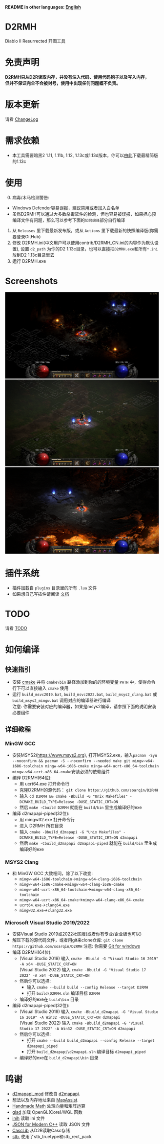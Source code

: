 **README in other languages: [English](../../README.md)**

# D2RMH
Diablo II Resurrected 开图工具

# 免责声明
**D2RMH只从D2R读取内存，并没有注入代码、使用代码钩子以及写入内存，  
但并不保证完全不会被封号，使用中出现任何问题概不负责。**  

# 版本更新
请看 [ChangeLog](../../doc/ChangeLog.md)

# 需求依赖
* 本工具需要暗黑2 1.11, 1.11b, 1.12, 1.13c或1.13d版本，你可以[由此](https://archive.org/details/diablo-ii-1.13c-minimal.-7z)下载最精简版的1.13c

# 使用
0. 病毒/木马检测警告:
  * Windows Defender容易误报，建议禁用或者加入白名单
  * 虽然D2RMH可以通过大多数杀毒软件的检测，但也容易被误报，如果担心预编译文件有问题，那么可以参考下面的`如何编译`部分自行编译
1. 从 `Releases` 里下载最新发布版，或从 `Actions` 里下载最新的快照编译版(你需要登录GitHub) 
2. 修改 D2RMH.ini(中文用户可以使用contrib/D2RMH_CN.ini的内容作为默认设置), 设置 `d2_path` 为你的D2 1.13c目录，也可以直接把`D2MRH.exe`和所有`*.ini`放到D2 1.13c目录里去
3. 运行 D2RMH.exe

# Screenshots
![Screenshot 1](screenshots/screenshot_0.png)
![Screenshot 2](screenshots/screenshot_1.png)
![Screenshot 3](screenshots/screenshot_2.png)

# 插件系统
* 插件加载自 `plugins` 目录里的所有 `.lua` 文件
* 如果想自己写插件请阅读 [文档](../../doc/Plugin.md)

# TODO
请看 [TODO](../../doc/TODO.md)

# 如何编译
## 快速指引
* 安装 [cmake](https://www.cmake.org/) 并将 `cmake\bin` 路径添加到你的的环境变量 `PATH` 中，使得命令行下可以直接输入 `cmake` 使用
* 运行 `build_msvc2019.bat`, `build_msvc2022.bat`, `build_msys2_clang.bat` 或 `build_msys2_mingw.bat` 调用对应的编译器进行编译  
  注意: 你需要安装对应的编译器，如果是msys2编译，请参照下面的说明安装必要组件
## 详细教程
### MinGW GCC
* 安装MSYS2(https://www.msys2.org), 打开MSYS2.exe，输入`pacman -Syu --noconfirm && pacman -S --noconfirm --needed make git mingw-w64-i686-toolchain mingw-w64-i686-cmake mingw-w64-ucrt-x86_64-toolchain mingw-w64-ucrt-x86_64-cmake`安装必须的依赖组件
* 编译 D2RMH(64位):
  * 用 ucrt64.exe 打开命令行
  * 克隆D2RMH的源代码： `git clone https://github.com/soarqin/D2RMH`
  * 输入 `cd D2RMH && cmake -Bbuild -G "Unix Makefiles" -DCMAKE_BUILD_TYPE=Release -DUSE_STATIC_CRT=ON`
  * 然后 `make -Cbuild D2RMH` 就能在 `build/bin` 里生成编译好的exe
* 编译 d2mapapi-piped(32位):
  * 用 mingw32.exe 打开命令行
  * 进入 D2RMH 所在目录
  * 输入 `cmake -Bbuild_d2mapapi -G "Unix Makefiles" -DCMAKE_BUILD_TYPE=Release -DUSE_STATIC_CRT=ON d2mapapi`
  * 然后 `make -Cbuild_d2mapapi d2mapapi-piped` 就能在 `build/bin` 里生成编译好的exe
### MSYS2 Clang
* 和 MinGW GCC 大致相同，除了以下改变:
  * `mingw-w64-i686-toolchain`->`mingw-w64-clang-i686-toolchain`
  * `mingw-w64-i686-cmake`->`mingw-w64-clang-i686-cmake`
  * `mingw-w64-ucrt-x86_64-toolchain`->`mingw-w64-clang-x86_64-toolchain`
  * `mingw-w64-ucrt-x86_64-cmake`->`mingw-w64-clang-x86_64-cmake`
  * `ucrt64.exe`->`clang64.exe`
  * `mingw32.exe`->`clang32.exe`
### Microsoft Visual Studio 2019/2022
* 安装Visual Studio 2019或2022社区版(或者你有专业/企业版也可以)
* 解压下载的源代码文件，或者用git来clone仓库: `git clone https://github.com/soarqin/D2RMH` 注意: 你需要 [Git for windows](https://git-scm.com/download/win)
* 编译 D2RMH(64位):
  * (Visual Studio 2019) 输入 `cmake -Bbuild -G "Visual Studio 16 2019" -A x64 -DUSE_STATIC_CRT=ON`  
    (Visual Studio 2022) 输入 `cmake -Bbuild -G "Visual Studio 17 2022" -A x64 -DUSE_STATIC_CRT=ON`
  * 然后你可以选择:
    * 输入 `cmake --build build --config Release --target D2RMH`
    * 打开 `build\D2RMH.sln` 编译目标 `D2RMH`
  * 编译好的exe在 `build\bin` 目录
* 编译 d2mapapi-piped(32位):
  * (Visual Studio 2019) 输入 `cmake -Bbuild_d2mapapi -G "Visual Studio 16 2019" -A Win32 -DUSE_STATIC_CRT=ON d2mapapi`  
    (Visual Studio 2022) 输入 `cmake -Bbuild_d2mapapi -G "Visual Studio 17 2022" -A Win32 -DUSE_STATIC_CRT=ON d2mapapi`
  * 然后你可以选择:
    * 打开 `cmake --build build_d2mapapi --config Release --target d2mapapi_piped`
    * 打开 `build_d2mapapi\d2mapapi.sln` 编译目标 `d2mapapi_piped`
  * 编译好的exe在 `build_d2mapapi\bin` 目录

# 鸣谢
* [d2mapapi_mod](https://github.com/soarqin/d2mapapi_mod) 修改自 [d2mapapi](https://github.com/jcageman/d2mapapi).
* 想法以及内存地址来自 [MapAssist](https://github.com/misterokaygo/MapAssist).
* [Handmade Math](https://github.com/HandmadeMath/Handmade-Math) 处理向量和矩阵运算
* [glad](https://glad.dav1d.de) 加载 OpenGL(Core)/WGL 函数
* [inih](https://github.com/benhoyt/inih) 读取 ini 文件
* [JSON for Modern C++](https://github.com/nlohmann/json) 读取 JSON 文件
* [CascLib](https://github.com/ladislav-zezula/CascLib) 从D2R读取Casc存储
* [stb](https://github.com/nothings/stb), 使用了stb_truetype和stb_rect_pack
